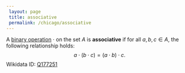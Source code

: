 ```yaml
---
 layout: page
 title: associative
 permalink: /chicago/associative
---
```

A [binary operation](https://mathgloss.github.io/MathGloss/chicago/binary_operation) $\cdot$ on the set $A$ is **associative** if for all $a,b,c \in A$, the following relationship holds: $$a\cdot (b\cdot c) = (a\cdot b)\cdot c.$$
Wikidata ID: [Q177251](https://www.wikidata.org/wiki/Q177251)